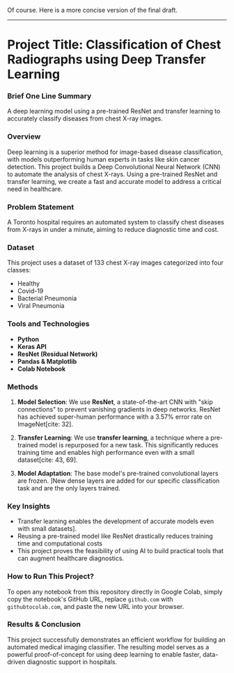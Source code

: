 Of course. Here is a more concise version of the final draft.

***

# Project Title: Classification of Chest Radiographs using Deep Transfer Learning

### Brief One Line Summary
A deep learning model using a pre-trained ResNet and transfer learning to accurately classify diseases from chest X-ray images.

### Overview
Deep learning is a superior method for image-based disease classification, with models outperforming human experts in tasks like skin cancer detection. This project builds a Deep Convolutional Neural Network (CNN) to automate the analysis of chest X-rays. Using a pre-trained ResNet and transfer learning, we create a fast and accurate model to address a critical need in healthcare.

### Problem Statement
A Toronto hospital requires an automated system to classify chest diseases from X-rays in under a minute, aiming to reduce diagnostic time and cost.

### Dataset
This project uses a dataset of 133 chest X-ray images categorized into four classes:
* Healthy 
* Covid-19 
* Bacterial Pneumonia 
* Viral Pneumonia

### Tools and Technologies
* **Python**
* **Keras API**
* **ResNet (Residual Network)** 
* **Pandas & Matplotlib**
* **Colab Notebook**

### Methods
1.  **Model Selection**: We use **ResNet**, a state-of-the-art CNN with "skip connections" to prevent vanishing gradients in deep networks. ResNet has achieved super-human performance with a 3.57% error rate on ImageNet[cite: 32].

2.  **Transfer Learning**: We use **transfer learning**, a technique where a pre-trained model is repurposed for a new task. This significantly reduces training time and enables high performance even with a small dataset[cite: 43, 69].

3.  **Model Adaptation**: The base model's pre-trained convolutional layers are frozen. ]New dense layers are added for our specific classification task and are the only layers trained.

### Key Insights
* Transfer learning enables the development of accurate models even with small datasets].
* Reusing a pre-trained model like ResNet drastically reduces training time and computational costs
* This project proves the feasibility of using AI to build practical tools that can augment healthcare diagnostics.

### How to Run This Project?
To open any notebook from this repository directly in Google Colab, simply copy the notebook's GitHub URL, replace `github.com` with `githubtocolab.com`, and paste the new URL into your browser.

### Results & Conclusion
This project successfully demonstrates an efficient workflow for building an automated medical imaging classifier. The resulting model serves as a powerful proof-of-concept for using deep learning to enable faster, data-driven diagnostic support in hospitals.
